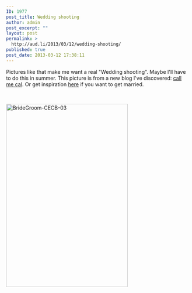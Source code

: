 ```yaml
---
ID: 1977
post_title: Wedding shooting
author: admin
post_excerpt: ""
layout: post
permalink: >
  http://aud.li/2013/03/12/wedding-shooting/
published: true
post_date: 2013-03-12 17:38:11
---
```

Pictures like that make me want a real "Wedding shooting". Maybe I'll have to do this in summer. This picture is from a new blog I've discovered: <a href="http://www.callmecal.com/">call me cal</a>. Or get inspiration <a href="http://greenweddingshoes.com/">here</a> if you want to get married.

&nbsp;

<a href="http://aud.li/wp-content/uploads/2013/03/BrideGroom-CECB-03.jpg"><img class="alignnone size-medium wp-image-1978" alt="BrideGroom-CECB-03" src="http://aud.li/wp-content/uploads/2013/03/BrideGroom-CECB-03-333x500.jpg" width="333" height="500" /></a>

&nbsp;